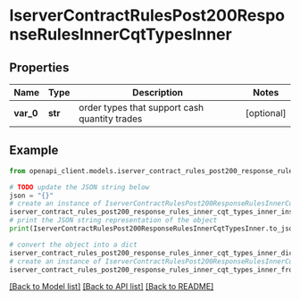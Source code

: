 # IserverContractRulesPost200ResponseRulesInnerCqtTypesInner


## Properties

Name | Type | Description | Notes
------------ | ------------- | ------------- | -------------
**var_0** | **str** | order types that support cash quantity trades | [optional] 

## Example

```python
from openapi_client.models.iserver_contract_rules_post200_response_rules_inner_cqt_types_inner import IserverContractRulesPost200ResponseRulesInnerCqtTypesInner

# TODO update the JSON string below
json = "{}"
# create an instance of IserverContractRulesPost200ResponseRulesInnerCqtTypesInner from a JSON string
iserver_contract_rules_post200_response_rules_inner_cqt_types_inner_instance = IserverContractRulesPost200ResponseRulesInnerCqtTypesInner.from_json(json)
# print the JSON string representation of the object
print(IserverContractRulesPost200ResponseRulesInnerCqtTypesInner.to_json())

# convert the object into a dict
iserver_contract_rules_post200_response_rules_inner_cqt_types_inner_dict = iserver_contract_rules_post200_response_rules_inner_cqt_types_inner_instance.to_dict()
# create an instance of IserverContractRulesPost200ResponseRulesInnerCqtTypesInner from a dict
iserver_contract_rules_post200_response_rules_inner_cqt_types_inner_from_dict = IserverContractRulesPost200ResponseRulesInnerCqtTypesInner.from_dict(iserver_contract_rules_post200_response_rules_inner_cqt_types_inner_dict)
```
[[Back to Model list]](../README.md#documentation-for-models) [[Back to API list]](../README.md#documentation-for-api-endpoints) [[Back to README]](../README.md)



